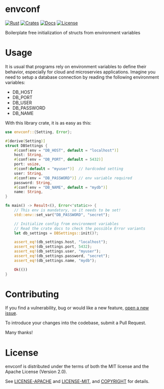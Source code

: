 # envconf

[![Rust](https://github.com/c0dearm/envconf/workflows/Rust/badge.svg?branch=main)](https://github.com/c0dearm/envconf/actions)
[![Crates](https://img.shields.io/crates/v/envconf.svg)](https://crates.io/crates/envconf)
[![Docs](https://docs.rs/envconf/badge.svg)](https://docs.rs/envconf)
[![License](https://camo.githubusercontent.com/47069b7e06b64b608c692a8a7f40bc6915cf629c/68747470733a2f2f696d672e736869656c64732e696f2f62616467652f6c6963656e73652d417061636865322e302532464d49542d626c75652e737667)](https://github.com/c0dearm/envconf/blob/master/COPYRIGHT)

Boilerplate free initialization of structs from environment variables

# Usage

It is usual that programs rely on environment variables to define their behavior, especially for
cloud and microservies applications. Imagine you need to setup a database connection by reading the
following environment variables:

* DB_HOST
* DB_PORT
* DB_USER
* DB_PASSWORD
* DB_NAME

With this library crate, it is as easy as this:

```rust
use envconf::{Setting, Error};

#[derive(Setting)]
struct DBSettings {
    #[conf(env = "DB_HOST", default = "localhost")]
    host: String,
    #[conf(env = "DB_PORT", default = 5432)]
    port: usize,
    #[conf(default = "myuser")]  // hardcoded setting
    user: String,
    #[conf(env = "DB_PASSWORD")] // env variable required
    password: String,
    #[conf(env = "DB_NAME", default = "mydb")]
    name: String,
}

fn main() -> Result<(), Error<'static>> {
    // This env is mandatory, so it needs to be set!
    std::env::set_var("DB_PASSWORD", "secret");

    // Initialize config from environment variables
    // Read the crate docs to check the possible Error variants
    let db_settings = DBSettings::init()?;

    assert_eq!(db_settings.host, "localhost");
    assert_eq!(db_settings.port, 5432);
    assert_eq!(db_settings.user, "myuser");
    assert_eq!(db_settings.password, "secret");
    assert_eq!(db_settings.name, "mydb");

    Ok(())
}
```

# Contributing

If you find a vulnerability, bug or would like a new feature, [open a new issue](https://github.com/c0dearm/envconf/issues/new).

To introduce your changes into the codebase, submit a Pull Request.

Many thanks!

# License

envconf is distributed under the terms of both the MIT license and the
Apache License (Version 2.0).

See [LICENSE-APACHE](LICENSE-APACHE) and [LICENSE-MIT](LICENSE-MIT), and
[COPYRIGHT](COPYRIGHT) for details.